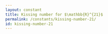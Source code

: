 ```yaml
---
layout: constant
title: Kissing number for $\mathbb{R}^{21}$
permalink: /constants/kissing-number-21/
id: kissing-number-21
---
```


